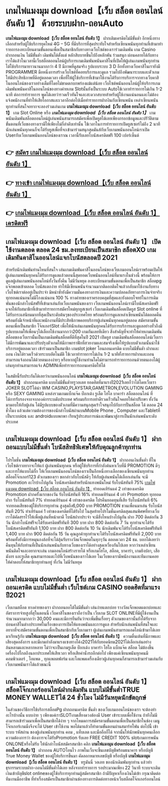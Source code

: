 # เกมไพ่แมงมุม download【เว็บ สล็อต ออนไลน์ อันดับ 1】  ด้วยระบบฝาก-ถอนAuto

**เกมไพ่แมงมุม download【เว็บ สล็อต ออนไลน์ อันดับ 1】** ฝากเติมเครดิตไม่มีขั้นต่ำ  อีกหนึ่งทางเลือกสำหรับผู้ใช้บริการยุคใหม่ 4G – 5G ที่มีบริการที่สุดประทับใจสำหรับเซียนพนันทุกท่านที่เข้ามาทำรายการลงทะเบียนตามขั้นตอนเพื่อเป็นสมาชิกกับทางทางเว็บไซต์ของเราร่วมเดิมพัน เกม Casino  ฝากถอนเงิน ไม่มีขั้นต่ำ เดิมพันได้ตั้งแต่ หลักสิบบาทขึ้นไปถึงหลักพัน ร่วมสนุก ผ่อนคลายได้กับทางเราได้แล้วในเวลานี้เว็บสล็อตออนไลน์ผู้บริการเกมเดิมพันพนันคาสิโนที่เปิดให้ผู้เล่นเกมพนันทุกท่านได้ใช้บริการมายาวนานมากกว่า 4 ปี มีภาพที่ดูสมจริง รูปแบบระบบ 3 D
อีกทั้งทางเว็บคาสิโนเรายังมี  PROGRAMMER มือหนึ่งการสร้างเว็บไซต์ที่คอยบริการและดูแล  รวมไปถึงพัฒนาระบบและตัวเกมให้มีประสิทธิภาพที่ดีอยู่ตลอดเวลา เพื่อที่ให้ผู้ใช้บริการที่เข้ามาใช้งานได้รับการบริการจากทางเว็บคาสิโนออนไลน์ของเราอย่างเต็มที่โดยไม่ขาดตกบกพร่องแม้แต่น้อย เว็บไซต์พนันออนไลน์ผู้ให้บริการเกมเดิมพันพนันคาสิโนออนไลน์ของทางค่ายเกม Slotนั้นยังเป็นระบบ Autoใช้เวลาทำรายการไม่เกิน 1-2 นาที ต่อการทำรายการ พูดได้เลยว่ารวดเร็วทันใจและสะดวกสบายสำหรับผู้ใช้งานแน่นอนและไม่ต้องแจ้งพนักงานที่ทำให้เสียโอกาสและเวลาอีกต่อไปเมื่อทำรายการฝากงินกับเซียนพนัน
เหล่าเซียนพนันทุกท่านที่สนใจอยากจะลองร่วมเล่นเกม **เกมไพ่แมงมุม download【เว็บ สล็อต ออนไลน์ อันดับ 1】** เกม Slot Online หรือ ***เกมไพ่แมงมุม download【เว็บ สล็อต ออนไลน์ อันดับ 1】*** เกมพนันเดิมพันสล็อตออนไลน์ผู้เล่นพนันสามารถสมัครเพื่อเปิดยูสได้เลยเพียงกรอกข้อมูลและปรัวัติตามขั้นตอนที่เว็บของทางเรามีให้เพียงไม่กี่ลำดับเท่านั้น ใช้เวลาในการทำรายการเปิดยูสเซอร์ไม่ถึง 2 นาทีนักเล่นพนันทุกคนก็จะได้รับยูสเพื่อที่จะเข้ามาร่วมสนุกสุดมันส์กับเว็บเกมพนันออนไลน์เราเปิด Userกับเว็บเกมพนันออนไลน์ของเราณ เวลานี้รับเลยโบนัสเครดิตฟรี 100 เปอร์เซ็นต์

## 👉 [สมัคร เกมไพ่แมงมุม download【เว็บ สล็อต ออนไลน์ อันดับ 1】](https://archa888.com/)
## 👉 [ทางเข้า เกมไพ่แมงมุม download【เว็บ สล็อต ออนไลน์ อันดับ 1】](https://archa888.com/)
## 👉 [เกมไพ่แมงมุม download【เว็บ สล็อต ออนไลน์ อันดับ 1】 เครดิตฟรี](https://archa888.com/)

## เกมไพ่แมงมุม download【เว็บ สล็อต ออนไลน์ อันดับ 1】 เปิดใช้งานตลอด ตลอด 24 ชม.ลงทะเบียนเป็นสมาชิก สล็อตXO เกมเดิมพันคาสิโนออนไลน์แจกโบนัสตลอดปี 2021

สำหรับนักเดิมพันท่านไหนที่สนใจ เล่นเกมเดิมพันคาสิโนออนไลน์ของเว็บเกมออนไลน์เราพร้อมเปิดให้ผู้เล่นเกมพนันทุกคนได้รับการดูแลแล้วตอนนี้สุดยอดเว็บพนันออนไลน์ที่มาแรงในช่วงนี้ พร้อมให้การดูแลผู้เล่นเกมพนันออนไลน์ทั้งวันทั้งคืน ไม่มีวันหยุด ลงทะเบียนตามขั้นตอนเพื่อเป็นสมาชิก สล็อตpg แจ๊กพอตเข้าตลอด โบนัสแตกง่าย ทำให้มีเซียนพนันจำนวนมากติดอกติดใจแล้วกลับมาใช้งานกับทางเว็บไซต์เราต่ออยู่เป็นประจำ มิหนำซ้ำยังมีความมั่นคงทางการเงินและความปลอดภัยทางการเงินจ่ายจริงทุกยอดแน่นอนไม่มีโกงแน่นอน 100 % ทางค่ายของเราครอบคลุมที่สุดและยังตอบโจทย์ในการเดิมพันของนักล่าโบนัสฟรีที่เข้ามาเล่นกับเว็บเกมพนันของเรา
เว็บเกมพนันออนไลน์เรามีโบนัสเครดิตฟรีแจกให้กับสมาชิกที่เข้ามาทำรายการสมัครใหม่ทุกยูสเซอร์ เว็บเกมเดิมพันสล็อตเปิดยูส Slot online ที่ได้รับกระแสนิยมมากที่สุดเป็นระดับต้นๆของประเทศไทย พร้อมบริการดูแลเหล่าเซียนพนันได้ตลอดคืนพร้อมยังมีเจ้าหน้าที่และพนักงานที่มีประสิทธิภาพคอยบริการผู้เล่นพนันทุกคนอยู่ตลอด สมัครตามขั้นตอนเพื่อเป็นสมาชิก โจ๊กเกอร์Slot เพื่อให้นักเล่นเกมพนันทุกคนได้รับการบริการและดูแลอย่างทั่วถึงมีรูปแบบเกมให้เพื่อนๆได้เลือกใช้งานมากกว่า200 เกมกันเลยทีเดียว
สิ่งสำคัญที่จะทำให้ค่ายเกมเดิมพันสล็อตของเว็บเรานั้นเป็นเกมเดิมพันสล็อตที่ดีที่สุดในปี 2021 เปิดยูส  เกมเดิมพันสล็อตออนไลน์เว็บเราได้มีการพัฒนาและปรับปรุงตัวเกมให้มีภาพกราฟิกที่สวยงามและสมจริงเพื่อให้รูปแบบตัวเกมนั้นน่าใช้บริการอยู่ตลอดเวลา เข้าร่วมมาเป็นสมาชิก เกมslot joker โอนถอนเครดิต แบบไม่มีขั้นต่ำ ฝากและถอน เงินได้รวดเร็วด้วยระบบอัตโนมัติ ใช้เวลาทำรายการไม่เกิน 1-2 นาทีทั้งรายการฝากและถอนสามารถแจ้งถอนได้ด้วยตนเองง่ายๆ หรือหากผู้ใช้งานท่านใดไม่สามารถทำรายการถอนด้วยตนเองได้ผู้เล่นทุกท่านสามารถแจ้ง ADMINเพื่อทำรายการถอนเครดิตให้ได้

ในสมัยนี้รับประกันได้เลยว่าเกมพนันออนไลน์ **เกมไพ่แมงมุม download【เว็บ สล็อต ออนไลน์ อันดับ 1】** ฝากถอนเครดิต แบบไม่มีขั้นต่ำทรูวอเลท ยอดฮิตที่มาแรงปี2021เลยก็ว่าได้โดยเว็บเรา JOKER SLOTได้นำ  WM CASINO,PLAYSTAR,GAMETRON,EVOLUTION GAMING หรือ SEXY GAMING แหล่งรวมเกมแบ็กแจ๊ค ป๊อกเด้ง รูเล็ต ไฮโล บาคาร่า สล็อตออนไลน์ ที่ได้การรับรองจากจากองค์กรระบดับประเทศ พร้อมบริการอย่าดีรวดเร็วทันใจคอยให้คำปรึกษา ทั้งวัน มามอบให้กับผู้เล่น ได้มีรูปแบบของตัวเกมที่มีความสนุกสุดเร้าใจสนุกไปกับการปั่นสล็อต ได้ ตลอด 24 ชั่วโมง แล้วแต่ความต้องการของนักล่าโบนัสผ่านบนMobile Phone , Computer และTabletที่เป็นระบบios และ androidแบบพกพา เรียนรู้ประสบการณ์และพัฒนาสู่การเป็นนักเล่นพนันระดับประเทศ

## เกมไพ่แมงมุม download【เว็บ สล็อต ออนไลน์ อันดับ 1】 ฝากถอนแบบไม่มีขั้นต่ำ โบนัสสิทธิพิเศษให้กับคุณลูกค้าทุกท่าน

โปรโมชั่น **เกมไพ่แมงมุม download【เว็บ สล็อต ออนไลน์ อันดับ 1】** ฝากถอนเงินขั้นต่ำ ที่ในเว็บไซต์เราอยากจะให้แก่  ผู้เล่นพนันทุกคน หรือผู้ใช้บริการที่กำลังค้นหาเว็บที่มี  PROMOTION ดีๆ และการให้แบบไม่กั๊ก ให้เว็บเกมพนันออนไลน์ของเราเป็นอีกหนึ่งทางเลือกของเซียนพนันทุกท่าน สล็อตโจ๊กเกอร์123 ตัวเกมของเรา ขอกล่าวกับโบนัสดีๆ ให้กับผู้เล่นพนันได้เลือกเล่นกัน จะมี Promotion อะไรบ้างไปดูกัน
โบนัสเครดิตสำหรับนักแทงพนันใหม่ รับโบนัสทันที 75% [เกมไพ่แมงมุม download【เว็บ สล็อต ออนไลน์ อันดับ 1】](https://archa888.com/) ทำยอดเทิร์นแค่ 2 เท่าของเครดิต
 Promotion ฝากครั้งแรกของวัน รับโบนัสทันที 16% ทำยอดเทิร์นแค่ 4 เท่า
 Promotion ทุกยอดฝาก รับโบนัสทันที 7% ทำยอดเทิร์นแค่ 4 เท่าของเครดิต
โปรคืนยอดทุนที่เสีย รับโบนัสทันที 6% จากยอดเสียของผู้ใช้บริการทุกท่าน สูงสุดถึง6,000 บาท
 PROMOTION ชวนเพื่อนมาเล่น รับโบนัสทันที 20% ทำเทิร์นแค่ 1 เท่าของเครดิตที่ได้รับไป
ในสุดท้ายโปรโมชั่นเครดิตสุดแสนพิศษที่ทางเว็บเราได้คัดสรรไว้ให้เพื่อผู้เล่นที่หน้าตาดี โบนัสฝากประจำ จะมีสิ่งไหนบ้างไปดูกัน
ฝาก 700 ติดต่อกัน 3 วัน นักล่าโบนัสฟรีจะได้รับเครดิตฟรีทันที 300 บาท
ฝาก 800 ติดต่อกัน 7 วัน ทุกท่านจะได้รับโบนัสเครดิตฟรีทันที 1,100 บาท
ฝาก 800 ติดต่อกัน 10 วัน นักเดิมพันจะได้รับโบนัสเครดิตฟรีทันที 1,400 บาท
ฝาก 900 ติดต่อกัน 15 วัน คุณลูกค้าทุกท่านจะได้รับโบนัสเครดิตฟรีทันที 2,000 บาท
พร้อมทั้งยังมีการหมุนกงล้อที่จะได้ลุ้นรับรางวัลแจ็กพอตในทุกๆวัน ตลอดเวลา 24 ชม. บอกได้เลยว่าคืนทุนให้กับท่านที่เป็นนักเล่นพนันกับทางเว็บของเราได้อย่างสุดเหวี่ยงกันไปเลย หากว่าเหล่าเซียนพนันติดใจและอยากจะเล่น เกมออนไลน์สร้างรายได้ หรือเกมไฮโล, สล็อต, บาคาร่า, เกมยิงปลา, เสือมังกร และรูเล็ต คุณสามารถแตะไปที่เว็บพนันของเราได้เลย ในเว็บของเรามีพนักงานและทีมงานคอยให้คำตอบให้สมาชิกทุกท่านอยู่ ทั้งวัน ไม่มีวันหยุด

## เกมไพ่แมงมุม download【เว็บ สล็อต ออนไลน์ อันดับ 1】 ฝากถอนเครดิต แบบไม่มีขั้นต่ำ  เว็บไซต์เกม CASINO ยอดฮิตที่มาแรงปี2021

เว็บเกมสล็อต ทางค่ายของเรา ฝากถอนออโต้ไม่มีขั้นต่ำ เล่นง่ายแตกบ่อย รางวัลแจ็กพอตแตกบ่อยและอัตราการจ่ายสูงที่สุในตอนนี้ เว็บคาสิโนของเราถือว่าเป็น เว็บเกม SLOT ONLINEที่มีผู้ใช้งานเป็นจำนวนมากมากกว่า 30,000 คนและมีการยืนยันว่าจะเพิ่มขึ้นเรื่อยๆ ตัวเกมของเรานั้นยังได้รับจากบ่อนคาสิโนต่างประเทศในเรื่องของการเปิดให้แทงพนันและการดูแล สำหรับนักเล่นพนันที่สนใจและอยากที่จะสมัครตามขั้นตอนเพื่อเป็นสมาชิกกับเว็บเกมเรา ผู้เล่นเกมพนันสามารถแอดไลน์เข้ามาได้เลย
	มาเรียนรู้กับ **เกมไพ่แมงมุม download【เว็บ สล็อต ออนไลน์ อันดับ 1】** ความตื่นเต้นที่มีภาพและเสียงสุดอลังการ และมีเกมกำลังมาแรงแซงทางโค้ง2021ให้กับยอดนิยม2021ได้เลือกเล่นอย่างล้นหลามและหลากหลาย  ไม่ว่าจะเป็นเกมรูเล็ต  ป๊อกเด้ง บาคาร่า ไฮโล แบ็กแจ๊ค สล็อต ไม่ต้องขึ้นเครื่องไปไกลถึงนอกประเทศให้เสียเวลา หรือเสียค่านั่งรถอีกต่อไป เพียงแค่เซียนพนันทุกคนมีคอมพิวเตอร์ , ไอแพด , ทุกแพลตฟอร์ม และไอแพดเครื่องเดียวผู้เล่นทุกคนก็สามารถเข้ามาร่วมเล่นกับเว็บเกมพนันเราได้แล้วขณะนี้

## เกมไพ่แมงมุม download【เว็บ สล็อต ออนไลน์ อันดับ 1】 สล็อตโจ๊กเกอร์ออนไลน์ฝากเดิมพัน แบบไม่มีขั้นต่ำTRUE MONEY WALLETได้ 24 ชั่วโมง ไม่มีวันหยุดนักขัตฤกษ์

ในส่วนของวิธีการใช้บริการสล็อตPg ฝากถอนเครดิต ขั้นต่ำ ของเว็บเกมออนไลน์ของเรา จะต้องทำอะไรบ้างนั้น แบบง่าย ๆ เพียงแค่เราSLOTเกมเสี่ยงดวงต้องมี User เข้าระบบเพื่อใช้งาน ถ้ายังไม่มีสามารถเข้าร่วมมาเพื่อเป็นสมาชิกได้ง่าย ๆ จากโหมดการสมัครตามขั้นตอนเพื่อเป็นสมาชิกในช่อง เมนู โจ๊กเกอร์เกมมิ่งจึงจะได้ User เข้าใช้งาน พอได้มาแล้วก็ทำตามขั้นตอนผ่านสมาร์ทโฟน ต่อไปนี้
เข้าระบบ รหัสผ่าน  ของผู้เล่นพนันทุกท่าน คอม , แท็บเลต และมือถือก็ได้
จากนั้นให้นักพนันทุกคนเลือกความต้องการว่า ต้องการจะได้รับPromotion รับเลย FREE CREDIT 100% slotเกมการพนัน ONLONEหรือไม่รับ
ให้นักล่าโบนัสสมัครสมาชิก คลิก **เกมไพ่แมงมุม download【เว็บ สล็อต ออนไลน์ อันดับ 1】** ฝากถอน AUTOโอนไว ภาพในเว็บจะขึ้นเลขบัญชีพร้อมธนาคาร หรือบัญชี True Money Wallet ของผู้ให้บริการขึ้นมา
คัดลอกหมายเลขบัญชี หรือบัญชี **เกมไพ่แมงมุม download【เว็บ สล็อต ออนไลน์ อันดับ 1】** ทรูมันนี่ วอเลท ของนักเดิมพันทุกท่าน แล้วทำธุรกรรมระบบฝาก-ถอนไม่มีขั้นต่ำได้เลย
หลังจากทำรายการ รอประมาณเพียง 22 วินาที ระบบจะเติมเงินเข้าบัญชีslot onlineของผู้ใช้บริการทุกท่านผู้สมัครสมาชิก
ถ้ามีปัญหาเรื่องเงินไม่เข้า กรุณาติดต่อทีมงานมืออาชีพ ที่ทำเรื่องสมัครเป็นสมาชิกผ่านช่องทางการติดต่อทางหน้าเว็บสล็อตโจ๊กเกอร์ออนไลน์


